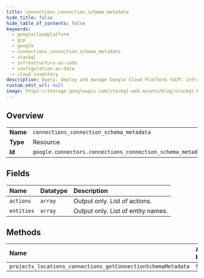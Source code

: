 ```yaml
---
title: connections_connection_schema_metadata
hide_title: false
hide_table_of_contents: false
keywords:
  - googlecloudplatform
  - gcp
  - google
  - connections_connection_schema_metadata
  - stackql
  - infrastructure-as-code
  - configuration-as-data
  - cloud inventory
description: Query, deploy and manage Google Cloud Platform (GCP) infrastructure and resources using SQL
custom_edit_url: null
image: https://storage.googleapis.com/stackql-web-assets/blog/stackql-blog-post-featured-image.png
---
```

  
    

## Overview
<table><tbody>
<tr><td><b>Name</b></td><td><code>connections_connection_schema_metadata</code></td></tr>
<tr><td><b>Type</b></td><td>Resource</td></tr>
<tr><td><b>Id</b></td><td><code>google.connectors.connections_connection_schema_metadata</code></td></tr>
</tbody></table>

## Fields
| Name | Datatype | Description |
|:-----|:---------|:------------|
| `actions` | `array` | Output only. List of actions. |
| `entities` | `array` | Output only. List of entity names. |
## Methods
| Name | Accessible by | Required Params |
|:-----|:--------------|:----------------|
| `projects_locations_connections_getConnectionSchemaMetadata` | `SELECT` | `name` |
